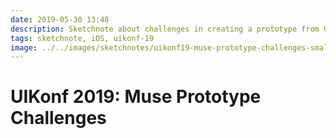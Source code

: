 ```yaml
---
date: 2019-05-30 13:48
description: Sketchnote about challenges in creating a prototype from UIKonf 2019
tags: sketchnote, iOS, uikonf-19
image: ../../images/sketchnotes/uikonf19-muse-prototype-challenges-small.jpg
---
```


# UIKonf 2019: Muse Prototype Challenges
